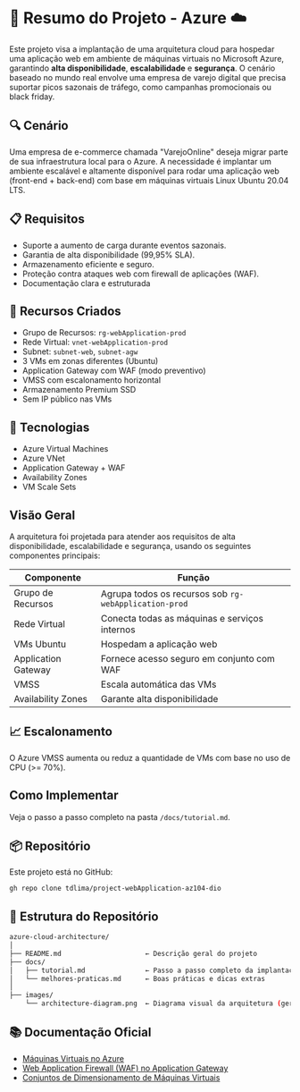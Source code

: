 # 📘 Resumo do Projeto - Azure ☁️

Este projeto visa a implantação de uma arquitetura cloud para hospedar uma aplicação web em ambiente de máquinas virtuais no Microsoft Azure, garantindo **alta disponibilidade**, **escalabilidade** e **segurança**. O cenário baseado no mundo real envolve uma empresa de varejo digital que precisa suportar picos sazonais de tráfego, como campanhas promocionais ou black friday.

## 🔍 Cenário

Uma empresa de e-commerce chamada "VarejoOnline" deseja migrar parte de sua infraestrutura local para o Azure. A necessidade é implantar um ambiente escalável e altamente disponível para rodar uma aplicação web (front-end + back-end) com base em máquinas virtuais Linux Ubuntu 20.04 LTS.

## 📋 Requisitos

- Suporte a aumento de carga durante eventos sazonais.
- Garantia de alta disponibilidade (99,95% SLA).
- Armazenamento eficiente e seguro.
- Proteção contra ataques web com firewall de aplicações (WAF).
- Documentação clara e estruturada

## 🔧 Recursos Criados

- Grupo de Recursos: `rg-webApplication-prod`
- Rede Virtual: `vnet-webApplication-prod`
- Subnet: `subnet-web`, `subnet-agw`
- 3 VMs em zonas diferentes (Ubuntu)
- Application Gateway com WAF (modo preventivo)
- VMSS com escalonamento horizontal
- Armazenamento Premium SSD
- Sem IP público nas VMs

## 🧰 Tecnologias

- Azure Virtual Machines
- Azure VNet
- Application Gateway + WAF
- Availability Zones
- VM Scale Sets

## Visão Geral

A arquitetura foi projetada para atender aos requisitos de alta disponibilidade, escalabilidade e segurança, usando os seguintes componentes principais:

| Componente | Função |
|-----------|--------|
| Grupo de Recursos | Agrupa todos os recursos sob `rg-webApplication-prod` |
| Rede Virtual | Conecta todas as máquinas e serviços internos |
| VMs Ubuntu | Hospedam a aplicação web |
| Application Gateway | Fornece acesso seguro em conjunto com WAF |
| VMSS | Escala automática das VMs |
| Availability Zones | Garante alta disponibilidade |

## 📈 Escalonamento

O Azure VMSS aumenta ou reduz a quantidade de VMs com base no uso de CPU (>= 70%).

## Como Implementar

Veja o passo a passo completo na pasta `/docs/tutorial.md`.

## 📦 Repositório

Este projeto está no GitHub:
```bash
gh repo clone tdlima/project-webApplication-az104-dio
```

## 📁 Estrutura do Repositório

```bash
azure-cloud-architecture/
│
├── README.md                     ← Descrição geral do projeto
├── docs/
│   ├── tutorial.md               ← Passo a passo completo da implantação
│   └── melhores-praticas.md      ← Boas práticas e dicas extras
│
├── images/
    └── architecture-diagram.png  ← Diagrama visual da arquitetura (gerado)
```

## 📚 Documentação Oficial

- [Máquinas Virtuais no Azure](https://learn.microsoft.com/en-us/azure/virtual-machines/)
- [Web Application Firewall (WAF) no Application Gateway](https://learn.microsoft.com/en-us/azure/web-application-firewall/ag/ag-overview)
- [Conjuntos de Dimensionamento de Máquinas Virtuais](https://learn.microsoft.com/en-us/azure/virtual-machine-scale-sets/)
